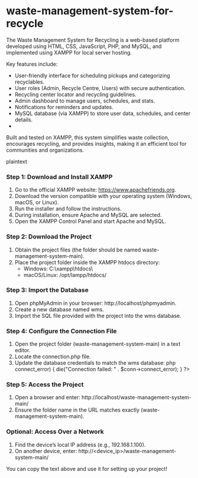 # waste-management-system-for-recycle
The Waste Management System for Recycling is a web-based platform developed using HTML, CSS, JavaScript, PHP, and MySQL, and implemented using XAMPP for local server hosting.

Key features include:
- User-friendly interface for scheduling pickups and categorizing recyclables.
- User roles (Admin, Recycle Centre, Users) with secure authentication.
- Recycling center locator and recycling guidelines.
- Admin dashboard to manage users, schedules, and stats.
- Notifications for reminders and updates.
- MySQL database (via XAMPP) to store user data, schedules, and center details.
- 
Built and tested on XAMPP, this system simplifies waste collection, encourages recycling, and provides insights, making it an efficient tool for communities and organizations.

plaintext
### Step 1: Download and Install XAMPP
1. Go to the official XAMPP website: https://www.apachefriends.org.
2. Download the version compatible with your operating system (Windows, macOS, or Linux).
3. Run the installer and follow the instructions.
4. During installation, ensure Apache and MySQL are selected.
5. Open the XAMPP Control Panel and start Apache and MySQL.

### Step 2: Download the Project
1. Obtain the project files (the folder should be named waste-management-system-main).
2. Place the project folder inside the XAMPP htdocs directory:
   - Windows: C:\xampp\htdocs\
   - macOS/Linux: /opt/lampp/htdocs/

### Step 3: Import the Database
1. Open phpMyAdmin in your browser: http://localhost/phpmyadmin.
2. Create a new database named wms.
3. Import the SQL file provided with the project into the wms database.

### Step 4: Configure the Connection File
1. Open the project folder (waste-management-system-main) in a text editor.
2. Locate the connection.php file.
3. Update the database credentials to match the wms database:
   php
   <?php
   $host = 'localhost';
   $dbname = 'wms';
   $username = 'root'; // Default XAMPP username
   $password = ''; // Default XAMPP password

   // Create connection
   $conn = new mysqli($host, $username, $password, $dbname);

   // Check connection
   if ($conn->connect_error) {
       die("Connection failed: " . $conn->connect_error);
   }
   ?>
   

### Step 5: Access the Project
1. Open a browser and enter:
   http://localhost/waste-management-system-main/
2. Ensure the folder name in the URL matches exactly (waste-management-system-main).

### Optional: Access Over a Network
1. Find the device’s local IP address (e.g., 192.168.1.100).
2. On another device, enter:
   http://<device_ip>/waste-management-system-main/


You can copy the text above and use it for setting up your project!
